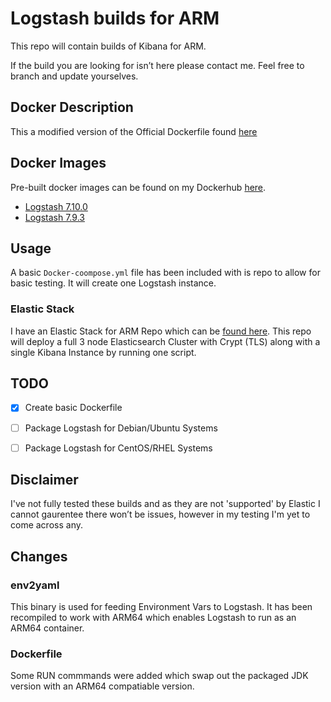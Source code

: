 # Logstash builds for ARM
This repo will contain builds of Kibana for ARM. 

If the build you are looking for isn’t here please contact me.
Feel free to branch and update yourselves. 

## Docker Description
This a modified version of the Official Dockerfile found [here](https://github.com/elastic/dockerfiles/blob/7.10/logstash/Dockerfile)


## Docker Images
Pre-built docker images can be found on my Dockerhub [here](https://hub.docker.com/r/jamesgarside/logstash/).

- [Logstash 7.10.0](https://hub.docker.com/r/jamesgarside/logstash/tags)
- [Logstash 7.9.3](https://hub.docker.com/r/jamesgarside/logstash/tags)

## Usage
A basic `Docker-coompose.yml` file has been included with is repo to allow for basic testing. It will create one Logstash instance.

### Elastic Stack
I have an Elastic Stack for ARM Repo which can be [found here](https://github.com/jamesgarside/elastic-stack-arm).
This repo will deploy a full 3 node Elasticsearch Cluster with Crypt (TLS) along with a single Kibana Instance by running one script. 

## TODO
- [x] Create basic Dockerfile
- [ ] Package Logstash for Debian/Ubuntu Systems
- [ ] Package Logstash for CentOS/RHEL Systems


## Disclaimer
I've not fully tested these builds and as they are not 'supported' by Elastic I cannot gaurentee there won’t be issues, however in my testing I'm yet to come across any. 

## Changes
### env2yaml
This binary is used for feeding Environment Vars to Logstash. 
It has been recompiled to work with ARM64 which enables Logstash to run as an ARM64 container.

### Dockerfile
Some RUN commmands were added which swap out the packaged JDK version with an ARM64 compatiable version.
